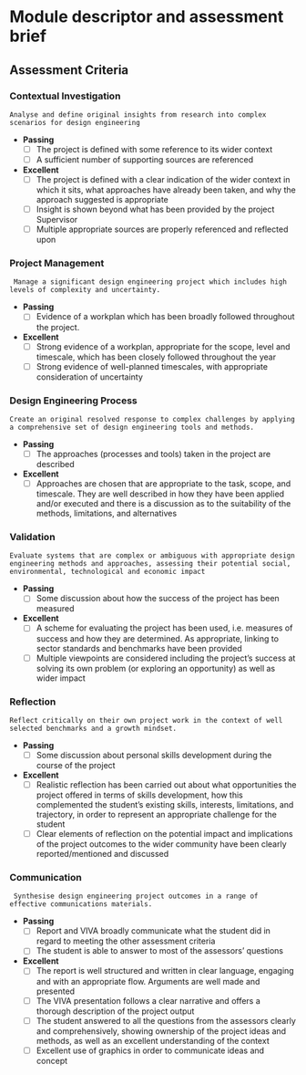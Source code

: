 # Module descriptor and assessment brief
## Assessment Criteria
### Contextual Investigation
	Analyse and define original insights from research into complex scenarios for design engineering
* **Passing**
	* [ ] The project is defined with some reference to its wider context
	* [ ] A sufficient number of supporting sources are referenced
* **Excellent**
	* [ ] The project is defined with a clear indication of the wider context in which it sits, what approaches have already been taken, and why the approach suggested is appropriate
	* [ ] Insight is shown beyond what has been provided by the project Supervisor
	* [ ] Multiple appropriate sources are properly referenced and reflected upon
### Project Management
	 Manage a significant design engineering project which includes high levels of complexity and uncertainty.
* **Passing**
	* [ ] Evidence of a workplan which has been broadly followed throughout the project.
* **Excellent**
	* [ ] Strong evidence of a workplan, appropriate for the scope, level and timescale, which has been closely followed throughout the year
	* [ ] Strong evidence of well-planned timescales, with appropriate consideration of uncertainty
### Design Engineering Process
	Create an original resolved response to complex challenges by applying a comprehensive set of design engineering tools and methods.
* **Passing**
	* [ ] The approaches (processes and tools) taken in the project are described
* **Excellent**
	* [ ] Approaches are chosen that are appropriate to the task, scope, and timescale. They are well described in how they have been applied and/or executed and there is a discussion as to the suitability of the methods, limitations, and alternatives
### Validation
	Evaluate systems that are complex or ambiguous with appropriate design engineering methods and approaches, assessing their potential social, environmental, technological and economic impact
* **Passing**
	* [ ] Some discussion about how the success of the project has been measured
* **Excellent**
	* [ ] A scheme for evaluating the project has been used, i.e. measures of success and how they are determined. As appropriate, linking to sector standards and benchmarks have been provided
	* [ ] Multiple viewpoints are considered including the project’s success at solving its own problem (or exploring an opportunity) as well as wider impact
### Reflection
	Reflect critically on their own project work in the context of well selected benchmarks and a growth mindset.
* **Passing**
	* [ ] Some discussion about personal skills development during the course of the project
* **Excellent**
	* [ ] Realistic reflection has been carried out about what opportunities the project offered in terms of skills development, how this complemented the student’s existing skills, interests, limitations, and trajectory, in order to represent an appropriate challenge for the student
	* [ ] Clear elements of reflection on the potential impact and implications of the project outcomes to the wider community have been clearly reported/mentioned and discussed
### Communication
	 Synthesise design engineering project outcomes in a range of effective communications materials.
* **Passing**
	* [ ] Report and VIVA broadly communicate what the student did in regard to meeting the other assessment criteria
	* [ ] The student is able to answer to most of the assessors’ questions
* **Excellent**
	* [ ] The report is well structured and written in clear language, engaging and with an appropriate flow. Arguments are well made and presented
	* [ ] The VIVA presentation follows a clear narrative and offers a thorough description of the project output
	* [ ] The student answered to all the questions from the assessors clearly and comprehensively, showing ownership of the project ideas and methods, as well as an excellent understanding of the context
	* [ ] Excellent use of graphics in order to communicate ideas and concept